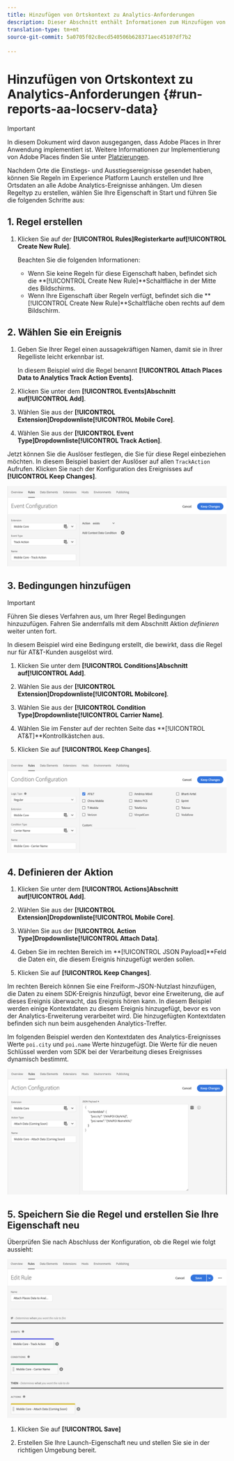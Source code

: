 ```yaml
---
title: Hinzufügen von Ortskontext zu Analytics-Anforderungen
description: Dieser Abschnitt enthält Informationen zum Hinzufügen von Standortkontext zu Analytics-Anforderungen.
translation-type: tm+mt
source-git-commit: 5a0705f02c8ecd540506b628371aec45107df7b2

---
```



# Hinzufügen von Ortskontext zu Analytics-Anforderungen {#run-reports-aa-locserv-data}

>[!IMPORTANT]
>
>In diesem Dokument wird davon ausgegangen, dass Adobe Places in Ihrer Anwendung implementiert ist. Weitere Informationen zur Implementierung von Adobe Places finden Sie unter [Platzierungen](/help/places-ext-aep-sdks/places-extension/places-extension.md).

Nachdem Orte die Einstiegs- und Ausstiegsereignisse gesendet haben, können Sie Regeln im Experience Platform Launch erstellen und Ihre Ortsdaten an alle Adobe Analytics-Ereignisse anhängen. Um diesen Regeltyp zu erstellen, wählen Sie Ihre Eigenschaft in Start und führen Sie die folgenden Schritte aus:

## 1. Regel erstellen

1. Klicken Sie auf der **[!UICONTROL Rules]**Registerkarte auf**[!UICONTROL Create New Rule]**.

   Beachten Sie die folgenden Informationen:
   * Wenn Sie keine Regeln für diese Eigenschaft haben, befindet sich die **[!UICONTROL Create New Rule]**Schaltfläche in der Mitte des Bildschirms.
   * Wenn Ihre Eigenschaft über Regeln verfügt, befindet sich die **[!UICONTROL Create New Rule]**Schaltfläche oben rechts auf dem Bildschirm.

## 2. Wählen Sie ein Ereignis

1. Geben Sie Ihrer Regel einen aussagekräftigen Namen, damit sie in Ihrer Regelliste leicht erkennbar ist.

   In diesem Beispiel wird die Regel benannt **[!UICONTROL Attach Places Data to Analytics Track Action Events]**.

1. Klicken Sie unter dem **[!UICONTROL Events]**Abschnitt auf**[!UICONTROL Add]**.

1. Wählen Sie aus der **[!UICONTROL Extension]**Dropdownliste**[!UICONTROL Mobile Core]**.

1. Wählen Sie aus der **[!UICONTROL Event Type]**Dropdownliste**[!UICONTROL Track Action]**.

Jetzt können Sie die Auslöser festlegen, die Sie für diese Regel einbeziehen möchten. In diesem Beispiel basiert der Auslöser auf allen `TrackAction` Aufrufen. Klicken Sie nach der Konfiguration des Ereignisses auf **[!UICONTROL Keep Changes]**.

![&quot;Ereignis erstellen&quot;](/help/assets/ad-setEvent_use-analytics-data.png)


## 3. Bedingungen hinzufügen

>[!IMPORTANT]
>
>Führen Sie dieses Verfahren aus, um Ihrer Regel Bedingungen hinzuzufügen. Fahren Sie andernfalls mit dem Abschnitt Aktion *definieren* weiter unten fort.

In diesem Beispiel wird eine Bedingung erstellt, die bewirkt, dass die Regel nur für AT&amp;T-Kunden ausgelöst wird.

1. Klicken Sie unter dem **[!UICONTROL Conditions]**Abschnitt auf**[!UICONTROL Add]**.

1. Wählen Sie aus der **[!UICONTROL Extension]**Dropdownliste**[!UICONTORL  Mobilcore]**.

1. Wählen Sie aus der **[!UICONTROL Condition Type]**Dropdownliste**[!UICONTROL Carrier Name]**.

1. Wählen Sie im Fenster auf der rechten Seite das **[!UICONTROL AT&T]**Kontrollkästchen aus.

1. Klicken Sie auf **[!UICONTROL Keep Changes]**.

![&quot;Bedingung erstellen&quot;](/help/assets/ad-setCondition_use-analytics-data.png)

## 4. Definieren der Aktion

1. Klicken Sie unter dem **[!UICONTROL Actions]**Abschnitt auf**[!UICONTROL Add]**.

1. Wählen Sie aus der **[!UICONTROL Extension]**Dropdownliste**[!UICONTROL Mobile Core]**.

1. Wählen Sie aus der **[!UICONTROL Action Type]**Dropdownliste**[!UICONTROL Attach Data]**.

1. Geben Sie im rechten Bereich im **[!UICONTROL JSON Payload]**Feld die Daten ein, die diesem Ereignis hinzugefügt werden sollen.

1. Klicken Sie auf **[!UICONTROL Keep Changes]**.

Im rechten Bereich können Sie eine Freiform-JSON-Nutzlast hinzufügen, die Daten zu einem SDK-Ereignis hinzufügt, bevor eine Erweiterung, die auf dieses Ereignis überwacht, das Ereignis hören kann. In diesem Beispiel werden einige Kontextdaten zu diesem Ereignis hinzugefügt, bevor es von der Analytics-Erweiterung verarbeitet wird. Die hinzugefügten Kontextdaten befinden sich nun beim ausgehenden Analytics-Treffer.

Im folgenden Beispiel werden den Kontextdaten des Analytics-Ereignisses Werte `poi.city` und `poi.name` Werte hinzugefügt. Die Werte für die neuen Schlüssel werden vom SDK bei der Verarbeitung dieses Ereignisses dynamisch bestimmt.

![&quot;Aktion erstellen&quot;](/help/assets/ad-setAction_use-analytics-data.png)

## 5. Speichern Sie die Regel und erstellen Sie Ihre Eigenschaft neu

Überprüfen Sie nach Abschluss der Konfiguration, ob die Regel wie folgt aussieht:

![&quot;Die Regel ist abgeschlossen.&quot;](/help/assets/ad-ruleComplete_use-analytics-data.png)

1. Klicken Sie auf **[!UICONTROL Save]**

1. Erstellen Sie Ihre Launch-Eigenschaft neu und stellen Sie sie in der richtigen Umgebung bereit.
